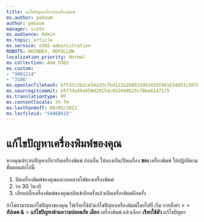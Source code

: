 ```yaml
---
title: แก้ไขปัญหาเกี่ยวกับเครื่องพิมพ์
ms.author: pebaum
author: pebaum
manager: scotv
ms.audience: Admin
ms.topic: article
ms.service: o365-administration
ROBOTS: NOINDEX, NOFOLLOW
localization_priority: Normal
ms.collection: Adm_O365
ms.custom:
- "9001214"
- "3186"
ms.openlocfilehash: bf532c2b2ce54a33cfbd122a2b8032d8343df881634d51c507b3c743d7ed1d6c
ms.sourcegitcommit: b5f7da89a650d2915dc652449623c78be6247175
ms.translationtype: MT
ms.contentlocale: th-TH
ms.lasthandoff: 08/05/2021
ms.locfileid: "54068615"
---
```

# <a name="troubleshoot-your-printer"></a>แก้ไขปัญหาเครื่องพิมพ์ของคุณ

หากคุณประสบปัญหาเกี่ยวกับเครื่องพิมพ์ ก่อนอื่น ให้ลองเปิด/ปิดเครื่อง **ของ** เครื่องพิมพ์ ให้ปฏิบัติตามขั้นตอนต่อไปนี้

1. ปิดเครื่องพิมพ์ของคุณและถอดสายไฟของเครื่องพิมพ์
2. รอ 30 วินาที
3. เสียบปลั๊กเครื่องพิมพ์ของคุณกลับเข้าอีกครั้งแล้วเปิดเครื่องพิมพ์อีกครั้ง

ถ้าไม่สามารถแก้ไขปัญหาของคุณ ให้เรียกใช้ตัวแก้ไขปัญหาเครื่องพิมพ์โดยไปที่ เริ่ม การตั้งค่า  >    >  **อัปเดต &**  >  **แก้ไขปัญหาด้านความปลอดภัย** **เลือก** เครื่องพิมพ์ แล้วเลือก **เรียกใช้ตัว** แก้ไขปัญหา